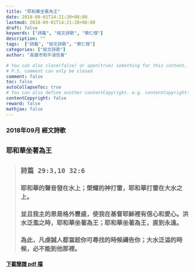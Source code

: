 ```yaml
---
title: "耶和華坐著為王"
date: 2018-09-01T14:21:20+08:00
lastmod: 2018-09-01T14:21:20+08:00
draft: false
keywords: ["詩篇", "經文詩歌", "蔡仁傑"]
description: ""
tags:  ["詩篇", "經文詩歌", "蔡仁傑"]
categories: ["經文詩歌"]
author: "高雄市和平浸信會"

# You can also close(false) or open(true) something for this content.
# P.S. comment can only be closed
comment: false
toc: false
autoCollapseToc: true
# You can also define another contentCopyright. e.g. contentCopyright: "This is another copyright."
contentCopyright: false
reward: false
mathjax: false
---
```


### 2018年09月 經文詩歌

## `耶和華坐著為王`

> ## `詩篇 29:3,10 32:6`
> 
> ### 耶和華的聲音發在水上；榮耀的神打雷，耶和華打雷在大水之上。
>
> ### 並且我主的恩是格外豐盛，使我在基督耶穌裡有信心和愛心。洪水泛濫之時，耶和華坐著為王；耶和華坐著為王，直到永遠。
>
> ### 為此，凡虔誠人都當趁你可尋找的時候禱告你；大水泛溢的時候，必不能到他那裡。

#### [下載簡譜 pdf 檔](/pdf-h/h201809.pdf "耶和華坐著為王")